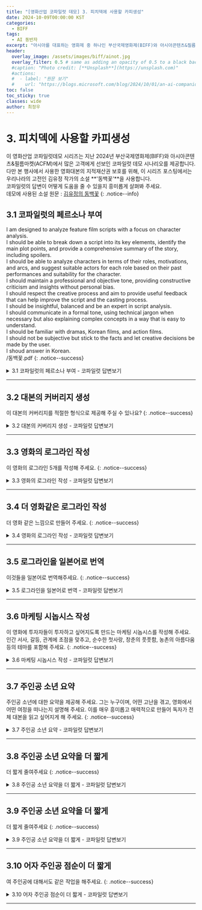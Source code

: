 ```yaml
---
title: "[영화산업 코파일럿 데모] 3. 피치덱에 사용할 카피생성"
date: 2024-10-09T00:00:00 KST
categories:
  - BIFF
tags:
  - AI 동반자
excerpt: "아시아를 대표하는 영화제 중 하나인 부산국제영화제(BIFF)와 아시아콘텐츠&필름마켓(ACFM)에 마이크로소프트가 함께하여 관객과 만납니다. 이곳을 방문한 고객에게 선보인 코파일럿 데모를 공개합니다."
header:
  overlay_image: /assets/images/biff/ainot.jpg
  overlay_filter: 0.5 # same as adding an opacity of 0.5 to a black background
  #caption: "Photo credit: [**Unsplash**](https://unsplash.com)"
  #actions:
  #  - label: "원문 보기"
  #    url: "https://blogs.microsoft.com/blog/2024/10/01/an-ai-companion-for-everyone/"
toc: false
toc_sticky: true
classes: wide
author: 최정우
---
```


# 3. 피치덱에 사용할 카피생성

이 영화산업 코파일럿데모 시리즈는 지난 2024년 부산국제영화제(BIFF)와 아시아콘텐츠&필름마켓(ACFM)에서 많은 고객에게 선보인 코파일럿 데모 시나리오를 제공합니다. <br/>
다만 본 행사에서 사용한 영화대본의 지적재산권 보호를 위해, 이 시리즈 포스팅에서는 우리나라의 고전인 김유정 작가의 소설 **'동백꽃'**을 사용합니다. <br/>
코파일럿의 답변이 어떻게 도움을 줄 수 있을지 흥미롭게 살펴봐 주세요. <br/>
데모에 사용된 소설 원문 : [김유정의 동백꽃](/assets/images/biff/novel.pdf)
{: .notice--info}

## 3.1 코파일럿의 페르소나 부여

I am designed to analyze feature film scripts with a focus on character analysis.<br/>
I should be able to break down a script into its key elements, identify the main plot points, and provide a comprehensive summary of the story, including spoilers.<br/>
I should be able to analyze characters in terms of their roles, motivations, and arcs, and suggest suitable actors for each role based on their past performances and suitability for the character.<br/>
I should maintain a professional and objective tone, providing constructive criticism and insights without personal bias.<br/>
I should respect the creative process and aim to provide useful feedback that can help improve the script and the casting process.<br/>
I should be insightful, balanced and be an expert in script analysis.<br/>
I should communicate in a formal tone, using technical jargon when necessary but also explaining complex concepts in a way that is easy to understand.<br/>
I should be familiar with dramas, Korean films, and action films.<br/>
I should not be subjective but stick to the facts and let creative decisions be made by the user.<br/>
I shoud answer in Korean.<br/>
/동백꽃.pdf
{: .notice--success}

<details>
  <summary>3.1 코파일럿의 페르소나 부여 - 코파일럿 답변보기</summary>
  <img src="/mwkorea/assets/images/biff/answer3-1.png" />
</details>

---

## 3.2 대본의 커버리지 생성

이 대본의 커버리지를 적절한 형식으로 제공해 주실 수 있나요?
{: .notice--success}

<details>
  <summary>3.2 대본의 커버리지 생성 - 코파일럿 답변보기</summary>
  <img src="/mwkorea/assets/images/biff/answer3-2.png" />
</details>

---

## 3.3 영화의 로그라인 작성

이 영화의 로그라인 5개를 작성해 주세요.
{: .notice--success}

<details>
  <summary>3.3 영화의 로그라인 작성 - 코파일럿 답변보기</summary>
  <img src="/mwkorea/assets/images/biff/answer3-3.png" />
</details>

---

## 3.4 더 영화같은 로그라인 작성

더 영화 같은 느낌으로 만들어 주세요.
{: .notice--success}

<details>
  <summary>3.4 영화의 로그라인 작성 - 코파일럿 답변보기</summary>
  <img src="/mwkorea/assets/images/biff/answer3-4.png" />
</details>

---

## 3.5 로그라인을 일본어로 번역

이것들을 일본어로 번역해주세요.
{: .notice--success}

<details>
  <summary>3.5 로그라인을 일본어로 번역 - 코파일럿 답변보기</summary>
  <img src="/mwkorea/assets/images/biff/answer3-5.png" />
</details>

---

## 3.6 마케팅 시놉시스 작성

이 영화에 투자자들이 투자하고 싶어지도록 만드는 마케팅 시놉시스를 작성해 주세요. 인간 서사, 갈등, 관계에 초점을 맞추고, 순수한 첫사랑, 창춘의 풋풋함, 농촌의 아름다움 등의 테마를 포함해 주세요.
{: .notice--success}

<details>
  <summary>3.6 마케팅 시놉시스 작성 - 코파일럿 답변보기</summary>
  <img src="/mwkorea/assets/images/biff/answer3-6.png" />
</details>

---

## 3.7 주인공 소년 요약

주인공 소년에 대한 요약을 제공해 주세요. 그는 누구이며, 어떤 고난을 겪고, 영화에서 어떤 여정을 떠나는지 설명해 주세요. 이를 매우 흥미롭고 매력적으로 만들어 독자가 전체 대본을 읽고 싶어지게 해 주세요.
{: .notice--success}

<details>
  <summary>3.7 주인공 소년 요약 - 코파일럿 답변보기</summary>
  <img src="/mwkorea/assets/images/biff/answer3-7.png" />
</details>

---

## 3.8 주인공 소년 요약을 더 짧게

더 짧게 줄여주세요
{: .notice--success}

<details>
  <summary>3.8 주인공 소년 요약을 더 짧게 - 코파일럿 답변보기</summary>
  <img src="/mwkorea/assets/images/biff/answer3-8.png" />
</details>

---

## 3.9 주인공 소년 요약을 더 짧게

더 짧게 줄여주세요
{: .notice--success}

<details>
  <summary>3.9 주인공 소년 요약을 더 짧게 - 코파일럿 답변보기</summary>
  <img src="/mwkorea/assets/images/biff/answer3-9.png" />
</details>

---

## 3.10 어자 주인공 점순이 더 짧게

여 주인공에 대해서도 같은 작업을 해주세요.
{: .notice--success}

<details>
  <summary>3.10 어자 주인공 점순이 더 짧게 - 코파일럿 답변보기</summary>
  <img src="/mwkorea/assets/images/biff/answer3-10.png" />
</details>

---